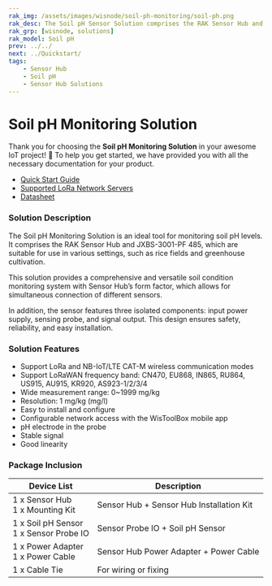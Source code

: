 ```yaml
---
rak_img: /assets/images/wisnode/soil-ph-monitoring/soil-ph.png
rak_desc: The Soil pH Sensor Solution comprises the RAK Sensor Hub and JXBS-3001-PF 485, which are suitable for use in various settings, such as rice fields and greenhouse cultivation.
rak_grp: [wisnode, solutions]
rak_model: Soil pH
prev: ../../
next: ../Quickstart/
tags:
    - Sensor Hub
    - Soil pH
    - Sensor Hub Solutions
---
```


# Soil pH Monitoring Solution

Thank you for choosing the **Soil pH Monitoring Solution** in your awesome IoT project! 🎉 To help you get started, we have provided you with all the necessary documentation for your product.

* <a href = "../Quickstart/" target = "_blank">Quick Start Guide</a>
* <a href = "../Supported-LoRa-Network-Servers/" target = "_blank">Supported LoRa Network Servers</a>
* <a href = "../Datasheet/" target = "_blank">Datasheet</a>


### Solution Description

The Soil pH Monitoring Solution is an ideal tool for monitoring soil pH levels. It comprises the RAK Sensor Hub and JXBS-3001-PF 485, which are suitable for use in various settings, such as rice fields and greenhouse cultivation.

This solution provides a comprehensive and versatile soil condition monitoring system with Sensor Hub’s form factor, which allows for simultaneous connection of different sensors.

In addition, the sensor features three isolated components: input power supply, sensing probe, and signal output. This design ensures safety, reliability, and easy installation.


### Solution Features

- Support LoRa and NB-IoT/LTE CAT-M wireless communication modes
- Support LoRaWAN frequency band: CN470, EU868, IN865, RU864, US915, AU915, KR920, AS923-1/2/3/4
- Wide measurement range: 0~1999&nbsp;mg/kg
- Resolution: 1&nbsp;mg/kg (mg/l)
- Easy to install and configure
- Configurable network access with the WisToolBox mobile app
- pH electrode in the probe
- Stable signal
- Good linearity

### Package Inclusion

<table>
  <thead>
    <tr>
      <th>Device List</th>
      <th>Description</th>
    </tr>
  </thead>
  <tbody>
    <tr>
      <td>1 x Sensor Hub <br> 1 x Mounting Kit</td>
      <td>Sensor Hub + Sensor Hub Installation Kit</td>
    </tr>
    <tr>
      <td>1 x Soil pH Sensor <br> 1 x Sensor Probe IO</td>
      <td>Sensor Probe IO + Soil pH Sensor</td>
    </tr>
    <tr>
      <td>1 x Power Adapter <br> 1 x Power Cable</td>
      <td>Sensor Hub Power Adapter + Power Cable</td>
    </tr>
    <tr>
      <td>1 x Cable Tie</td>
      <td>For wiring or fixing</td>
    </tr>
  </tbody>
</table>
